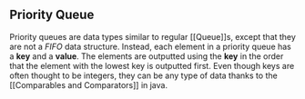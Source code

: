 ## Priority Queue
Priority queues are data types similar to regular [[Queue]]s, except that they are not a *FIFO* data structure. Instead, each element in a priority queue has a **key** and a **value**. The elements are outputted using the **key** in the order that the element with the lowest key is outputted first. Even though keys are often thought to be integers, they can be any type of data thanks to the [[Comparables and Comparators]] in java.

